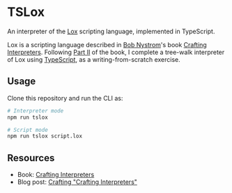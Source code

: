 # TSLox

An interpreter of the [Lox](https://github.com/munificent/craftinginterpreters) scripting language, implemented in TypeScript.

Lox is a scripting language described in [Bob Nystrom](https://stuffwithstuff.com/)'s book [Crafting Interpreters](https://craftinginterpreters.com/). Following [Part II](https://craftinginterpreters.com/a-tree-walk-interpreter.html) of the book, I complete a tree-walk interpreter of Lox using [TypeScript](https://www.typescriptlang.org/), as a writing-from-scratch exercise.

## Usage

Clone this repository and run the CLI as:

```bash
# Interpreter mode
npm run tslox

# Script mode
npm run tslox script.lox
```

## Resources

- Book: [Crafting Interpreters](https://craftinginterpreters.com/)
- Blog post: [Crafting "Crafting Interpreters"](http://journal.stuffwithstuff.com/2020/04/05/crafting-crafting-interpreters/)
